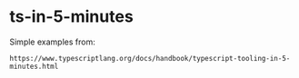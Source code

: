 # ts-in-5-minutes

Simple examples from:
```
https://www.typescriptlang.org/docs/handbook/typescript-tooling-in-5-minutes.html
```